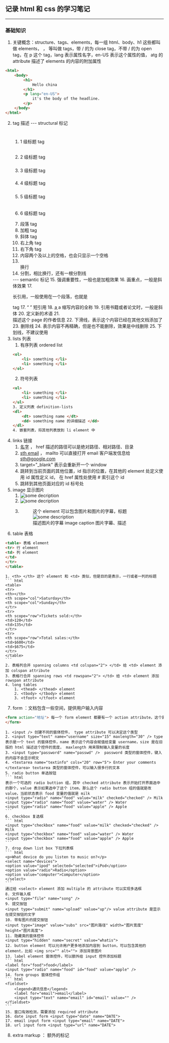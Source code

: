 ## 记录 html 和 css 的学习笔记
---

### 基础知识
1. 关键概念：structure、tags、elements，每一组 html、body、h1 这些都叫做 elements，<html> </html>，<body> </body> 等叫做 tags，带 / 的为 close tag，不带 / 的为 open tag，在 p 这个 tag，lang 表示属性名字，en-US 表示这个属性的值， atg 的 attribute 描述了 elements 的内容的附加属性
``` html
<html>
	<body>
		<h1>
			Hello china
		</h1>
		<p lang="en-US">
			it's the body of the headline.
		</p>
	</body>
</html>
```

2. tag 描述
	--- structural 标记
	1. <h1> </h1> 1 级标题 tag
	2. <h2> </h2> 2 级标题 tag
	3. <h3> </h3> 3 级标题 tag
	4. <h4> </h4> 4 级标题 tag
	5. <h5> </h5> 5 级标题 tag
	6. <h6> </h6> 6 级标题 tag
	7. <p> </p> 段落 tag
	8. <b> </b> 加粗 tag
	9. <i> </i> 斜体 tag
	10. <sup> </sup> 右上角 tag
	11. <sub> </sub> 右下角 tag
	12. 内容两个及以上的空格，也会只显示一个空格
	13. </br> 换行
	14. </hr> 分割，相比换行，还有一根分割线
	--- semantic 标记
	15. <strong> </strong> 强调重要性，一般也是加粗效果
	16. <em> </em> 画重点，一般是斜体效果
	17. <blockquote> </blockquote> 长引用，一般使用在一个段落，也就是 <p> </p> tag
	17. <q> </q> 短引用
	18. <abbr title="somethin"> a </abbr> a 缩写内容的全称
	19. <cite> </cite> 引用书籍或者论文时，一般是斜体
	20. <dfn> </dfn> 定义新的术语
	21. <address> </address> 描述这个 page 的作者信息
	22. <ins> </ins> 下滑线，表示这个内容已经在其他文档添加了
	23. <del> </del> 删除线
	24. <s> </s> 表示内容不再精确，但是也不能删除，效果是中线删除
	25. <u> </u> 下划线，不建议使用
3. lists 列表
	1. 有序列表 ordered list
	``` html
	<ol>
		<li> something </li>
		<li> something </li>
	</ol>
	```
	2. 符号列表
	``` html
	<ul>
		<li> sumething </li>
		<li> sumething </li>
	</ul>
	3. 定义列表 definition-lists
	<dl>
		<dt> something name </dt>
		<dd> something name 的详细描述 </dd>
	</dl>
	4. 嵌套列表，将其他列表放到 li element 中
4. links 链接
	1. <a href="网址">名字</a> ， href 描述的路径可以是绝对路径、相对路径、目录
	2. <a href="mailto:sth@google.com">sth email</a> ， mailto 可以直接打开 email 客户端发信息给 sth@google.com
	3. <a target="_blank"> </a>  target="_blank" 表示会重新开一个 window
	4. <a href="#id_num"> </a> 跳转到当前页面的其他位置，id 指示的位置，在其他的 element 处定义使用 id 属性定义 id， 在 href 属性处使用 # 索引这个 id
	5. <a href="www.baidu.com#bottom"> </a> 跳转到其他页面对应的 id 标号处
5. image 显示图片
	1. <img src="image source" alt="some decription">
	2. <img src="image source" alt="some decription" width="" height="">
	3. <figure> 这个 element 可以包含图片和图片的字幕，标题
		<img src="image source" alt="some description">
		<figcaption> 描述图片的字幕
		image caption 图片字幕、描述
		</figcaption>
	</figure>
6. table 表格
``` html
<table> 表格 element
<tr> 行 element
<td> 列 element
</td>
</tr>
</table>
```
	1. <th> </th> 这个 element 和 <td> 类似，但是目的是表示，一行或者一列的标题
	``` html
	<table>
	<tr>
	<th></th>
	<th scope="col">Saturday</th>
	<th scope="col">Sunday</th>
	</tr>
	<tr>
	<th scope="row">Tickets sold:</th>
	<td>120</td>
	<td>135</td>
	</tr>
	<tr>
	<th scope="row">Total sales:</th>
	<td>$600</td>
	<td>$675</td>
	</tr>
	</table>
	```
	2. 表格列合并 spanning columns <td colspan="2"> </td> 给 <td> element 添加 colspan attribute
	3. 表格行合并 spanning rows <td rowspan="2"> </td> 给 <td> element 添加 rowspan attribute
	4. long tables
		1. <thead> </thead> element
		2. <tbody> </tbody> element
		3. <tfoot> </tfoot> element
7. form ：文档包含一些空间，提供用户输入内容
``` html
<form action="地址"> 每一个 form element 都要有一个 action attribute，这个属性表示哪个页面可以收到这个窗体的信息
</form>
```
	1. <input /> 创建不同的窗体控件， type attribute 可以决定这个类型
	2. <input type="text" name="username" size="15" maxlength="30" /> type 表示是一个 text 的窗体控件，name 表示这个内容会赋值给变量 username，size 是在旧版的 html 描述这个控件的宽度， maxlength 用来限制输入变量的长度
	3. <input type="password" name="passwd" />  password 类型的窗体控件，键入的内容不会显示明文
	4. <textarea name="textinfo" cols="20" row="5"> Enter your comments </textarea> textarea 类型的窗体控件，可以输入很多行的文本
	5. radio button 单选按钮
	``` html
	表示一个可选的 radio buttion 组，其中 checked attribute 表示开始打开界面选中的那个，value 表示如果选中了这个 item，那么这个 radio button 组的值就是改 value，当前状态表示 food 变量的值就是 milk
	<input type="radio" name="food" value="milk" checked="checked" /> Milk
	<input type="radio" name="food" value="water" /> Water
	<input type="radio" name="food" value="apple" /> Apple
	```
	6. checkbox 复选框
	``` html
	<input type="checkbox" name="food" value="milk" checked="checked" /> Milk
	<input type="checkbox" name="food" value="water" /> Water
	<input type="checkbox" name="food" value="apple" /> Apple
	```
	7. drop down list box 下拉列表框
	``` html
	<p>What device do you listen to music on?</p>
	<select name="devices">
	<option value="ipod" selected="selected">iPod</option>
	<option value="radio">Radio</option>
	<option value="computer">Computer</option>
	</select>
	```
	通过给 <select> element 添加 multiple 的 attribute 可以实现多选框
	8. 文件输入框
	<input type="file" name="song" />
	9. 提交按钮
	<input type="submit" name="upload" value="up"/> value attribute 是显示在提交按钮的文字
	10. 带有图片的提交按钮
	<input type="image" value="subs" src="图片路径" width="图片宽度" height="图片高度">
	11. 隐藏类的窗体控件
	<input type="hidden" name="secret" value="whatis">
	12. button element 可以允许用户更多地添加内容到 button，可以包含其他的 element，比如 <img src="" alt=""> 添加背景图片
	13. label element 窗体控件，可以额外给 input 控件添加标题
	``` html
	<label for="food">food</label>
	<input type="radio" name="food" id="food" value="apple" />
	14. form groups 窗体控件组
	``` html
	<fieldset>
		<legend>通讯信息</legend>
		<label for="email">email</label>
		<input type="text" name="email" id="email" value="" />
	</fieldset>
	```
	15. 窗口有效检测，需要添加 required attribute
	16. date input form <input type="date" name="DATE">
	17. email input form <input type="email" name="DATE">
	18. url input form <input type="url" name="DATE">
8. extra markup ： 额外的标记
